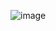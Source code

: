 ![image](https://user-images.githubusercontent.com/93037813/175108784-28d4c146-dd99-4ec9-a53b-3dddeae87048.png)
